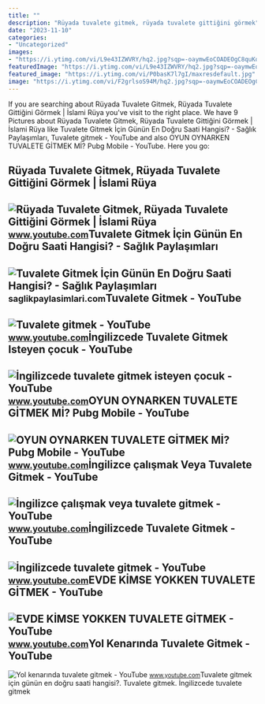 ```yaml
---
title: ""
description: "Rüyada tuvalete gitmek, rüyada tuvalete gittiğini görmek"
date: "2023-11-10"
categories:
- "Uncategorized"
images:
- "https://i.ytimg.com/vi/L9e43IZWVRY/hq2.jpg?sqp=-oaymwEoCOADEOgC8quKqQMcGADwAQH4Ac4FgAKACooCDAgAEAEYciBKKCswDw==&amp;rs=AOn4CLAx64cF87r_1BsNPvLJMPUNuGXYtA"
featuredImage: "https://i.ytimg.com/vi/L9e43IZWVRY/hq2.jpg?sqp=-oaymwEoCOADEOgC8quKqQMcGADwAQH4Ac4FgAKACooCDAgAEAEYciBKKCswDw==&amp;rs=AOn4CLAx64cF87r_1BsNPvLJMPUNuGXYtA"
featured_image: "https://i.ytimg.com/vi/P0basK7l7gI/maxresdefault.jpg"
image: "https://i.ytimg.com/vi/F2grlsoS94M/hq2.jpg?sqp=-oaymwEoCOADEOgC8quKqQMcGADwAQH4Ac4FgAKACooCDAgAEAEYZSBQKEMwDw==&amp;rs=AOn4CLBhjEDBmI5h5wSDpR3r9VOv0CxSow"
---
```


If you are searching about Rüyada Tuvalete Gitmek, Rüyada Tuvalete Gittiğini Görmek | İslami Rüya you've visit to the right place. We have 9 Pictures about Rüyada Tuvalete Gitmek, Rüyada Tuvalete Gittiğini Görmek | İslami Rüya like Tuvalete Gitmek İçin Günün En Doğru Saati Hangisi? - Sağlık Paylaşımları, Tuvalete gitmek - YouTube and also OYUN OYNARKEN TUVALETE GİTMEK Mİ? Pubg Mobile - YouTube. Here you go:

Rüyada Tuvalete Gitmek, Rüyada Tuvalete Gittiğini Görmek | İslami Rüya
----------------------------------------------------------------------

 ![Rüyada Tuvalete Gitmek, Rüyada Tuvalete Gittiğini Görmek | İslami Rüya](https://i.ytimg.com/vi/UnuhOlnyx8w/maxresdefault.jpg) <small>www.youtube.com</small>Tuvalete Gitmek İçin Günün En Doğru Saati Hangisi? - Sağlık Paylaşımları
------------------------------------------------------------------------

 ![Tuvalete Gitmek İçin Günün En Doğru Saati Hangisi? - Sağlık Paylaşımları](https://saglikpaylasimlari.com/wp-content/uploads/2020/09/tuvalat.jpg) <small>saglikpaylasimlari.com</small>Tuvalete Gitmek - YouTube
-------------------------

 ![Tuvalete gitmek - YouTube](https://i.ytimg.com/vi/0ZyqG5PqlGw/maxresdefault.jpg?sqp=-oaymwEmCIAKENAF8quKqQMa8AEB-AHIAYAC6AKKAgwIABABGGUgWShOMA8=&rs=AOn4CLBOSEdofKZPZOZ4c6FI4n8yg3S3CQ) <small>www.youtube.com</small>İngilizcede Tuvalete Gitmek Isteyen çocuk - YouTube
---------------------------------------------------

 ![İngilizcede tuvalete gitmek isteyen çocuk - YouTube](https://i.ytimg.com/vi/L9e43IZWVRY/hq2.jpg?sqp=-oaymwEoCOADEOgC8quKqQMcGADwAQH4Ac4FgAKACooCDAgAEAEYciBKKCswDw==&rs=AOn4CLAx64cF87r_1BsNPvLJMPUNuGXYtA) <small>www.youtube.com</small>OYUN OYNARKEN TUVALETE GİTMEK Mİ? Pubg Mobile - YouTube
-------------------------------------------------------

 ![OYUN OYNARKEN TUVALETE GİTMEK Mİ? Pubg Mobile - YouTube](https://i.ytimg.com/vi/V1JOzLNRDRQ/maxresdefault.jpg) <small>www.youtube.com</small>İngilizce çalışmak Veya Tuvalete Gitmek - YouTube
-------------------------------------------------

 ![İngilizce çalışmak veya tuvalete gitmek - YouTube](https://i.ytimg.com/vi/rSatVQpViD0/maxresdefault.jpg?sqp=-oaymwEmCIAKENAF8quKqQMa8AEB-AHOBYACgAqKAgwIABABGGUgWShHMA8=&rs=AOn4CLC766ineq9vCDHuMaPpMNG4vKAgVQ) <small>www.youtube.com</small>İngilizcede Tuvalete Gitmek - YouTube
-------------------------------------

 ![İngilizcede tuvalete gitmek - YouTube](https://i.ytimg.com/vi/P0basK7l7gI/maxresdefault.jpg) <small>www.youtube.com</small>EVDE KİMSE YOKKEN TUVALETE GİTMEK - YouTube
-------------------------------------------

 ![EVDE KİMSE YOKKEN TUVALETE GİTMEK - YouTube](https://i.ytimg.com/vi/gFte3ozgdkc/maxresdefault.jpg) <small>www.youtube.com</small>Yol Kenarında Tuvalete Gitmek - YouTube
---------------------------------------

 ![Yol kenarında tuvalete gitmek - YouTube](https://i.ytimg.com/vi/F2grlsoS94M/hq2.jpg?sqp=-oaymwEoCOADEOgC8quKqQMcGADwAQH4Ac4FgAKACooCDAgAEAEYZSBQKEMwDw==&rs=AOn4CLBhjEDBmI5h5wSDpR3r9VOv0CxSow) <small>www.youtube.com</small>Tuvalete gitmek i̇çin günün en doğru saati hangisi?. Tuvalete gitmek. İngilizcede tuvalete gitmek
